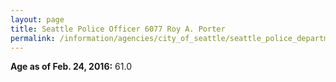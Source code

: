 ```yaml
---
layout: page
title: Seattle Police Officer 6077 Roy A. Porter
permalink: /information/agencies/city_of_seattle/seattle_police_department/copbook/6077/
---
```


**Age as of Feb. 24, 2016:** 61.0
